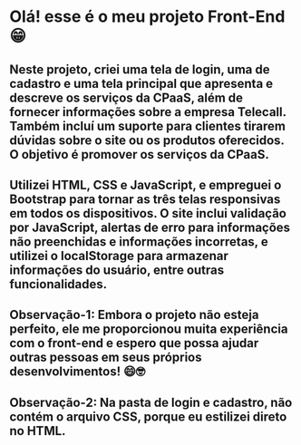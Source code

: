 # Olá! esse é o meu projeto Front-End 😁</br>
## Neste projeto, criei uma tela de login, uma de cadastro e uma tela principal que apresenta e descreve os serviços da CPaaS, além de fornecer informações sobre a empresa Telecall. Também incluí um suporte para clientes tirarem dúvidas sobre o site ou os produtos oferecidos. O objetivo é promover os serviços da CPaaS.

## Utilizei HTML, CSS e JavaScript, e empreguei o Bootstrap para tornar as três telas responsivas em todos os dispositivos. O site inclui validação por JavaScript, alertas de erro para informações não preenchidas e informações incorretas, e utilizei o localStorage para armazenar informações do usuário, entre outras funcionalidades.</br>

## Observação-1: Embora o projeto não esteja perfeito, ele me proporcionou muita experiência com o front-end e espero que possa ajudar outras pessoas em seus próprios desenvolvimentos! 😄🤓
## Observação-2: Na pasta de login e cadastro, não contém o arquivo CSS, porque eu estilizei direto no HTML.
